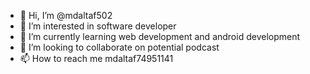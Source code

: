 - 👋 Hi, I’m @mdaltaf502
- 👀 I’m interested in software developer
- 🌱 I’m currently learning web development and android development
- 💞️ I’m looking to collaborate on potential podcast
- 📫 How to reach me mdaltaf74951141
